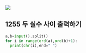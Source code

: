 ![](C:\Users\sky\AppData\Roaming\Typora\typora-user-images\image-20200428201233988.png)

## 1255 두 실수 사이 출력하기

```python
a,b=input().split() 
for i in range(ord(a),ord(b)+1):
  print(chr(i),end=" ")
```



